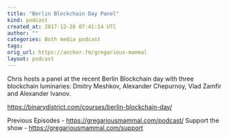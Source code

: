 ```yaml
---
title: "Berlin Blockchain Day Panel"
kind: podcast
created_at: 2017-12-28 07:41:14 UTC
author: ""
categories: Both media podcast
tags: 
orig_url: https://anchor.fm/gregarious-mammal
layout: podcast
---
```

Chris hosts a panel at the recent Berlin Blockchain day with three blockchain luminaries: Dmitry Meshkov, Alexander Chepurnoy, Vlad Zamfir and Alexander Ivanov.

https://binarydistrict.com/courses/berlin-blockchain-day/

Previous Episodes - https://gregariousmammal.com/podcast/
Support the show - https://gregariousmammal.com/support